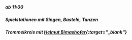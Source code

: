 ##### **ab 11:00**
##### Spielstationen mit Singen, Basteln, Tanzen
##### Trommelkreis mit [Helmut Bimashofer](http://gentlemoves.at/){:target="_blank"}